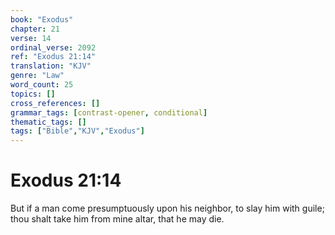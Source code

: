 ```yaml
---
book: "Exodus"
chapter: 21
verse: 14
ordinal_verse: 2092
ref: "Exodus 21:14"
translation: "KJV"
genre: "Law"
word_count: 25
topics: []
cross_references: []
grammar_tags: [contrast-opener, conditional]
thematic_tags: []
tags: ["Bible","KJV","Exodus"]
---
```


# Exodus 21:14

But if a man come presumptuously upon his neighbor, to slay him with guile; thou shalt take him from mine altar, that he may die.
